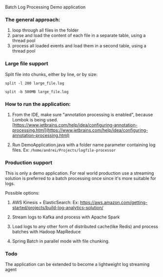 Batch Log Processing Demo application

### The general approach: 

1. loop through all files in the folder
2. parse and load the content of each file in a separate table, using a thread pool
3. process all loaded events and load them in a second table, using a thread pool

### Large file support
Split file into chunks, either by line, or by size: 

``split -l 200 large_file.log``

``split -b 500MB large_file.log``

### How to run the application: 
1. From the IDE, make sure "annotation processing is enabled", because Lombok is being used.
[https://www.jetbrains.com/help/idea/configuring-annotation-processing.html](https://www.jetbrains.com/help/idea/configuring-annotation-processing.html)

2. Run DemoApplication.java with a folder name parameter containing log files. 
   Ex:
   ``/home/andrei/Projects/logfile-processor``

### Production support
This is only a demo application. 
For real world production use a streaming solution is preferred to a batch processing once since it's more suitable for logs.

Possible options:

1. AWS Kinesis + ElasticSearch:
   Ex: https://aws.amazon.com/getting-started/projects/build-log-analytics-solution/

2. Stream logs to Kafka and process with Apache Spark

3. Load logs to any other form of distributed cache(like Redis) and process batches with Hadoop MapReduce

3. Spring Batch in parallel mode with file chunking.


### Todo
The application can be extended to become a lightweight log streaming agent
